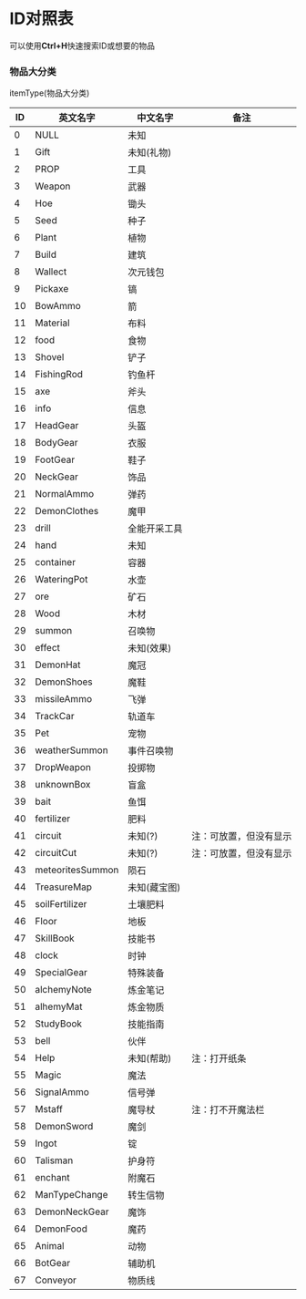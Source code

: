 # ID对照表

可以使用**Ctrl+H**快速搜索ID或想要的物品

### 物品大分类

itemType(物品大分类)

| ID   | 英文名字         | 中文名字     | 备注                   |
| ---- | ---------------- | ------------ | ---------------------- |
| 0    | NULL             | 未知         |                        |
| 1    | Gift             | 未知(礼物)   |                        |
| 2    | PROP             | 工具         |                        |
| 3    | Weapon           | 武器         |                        |
| 4    | Hoe              | 锄头         |                        |
| 5    | Seed             | 种子         |                        |
| 6    | Plant            | 植物         |                        |
| 7    | Build            | 建筑         |                        |
| 8    | Wallect          | 次元钱包     |                        |
| 9    | Pickaxe          | 镐           |                        |
| 10   | BowAmmo          | 箭           |                        |
| 11   | Material         | 布料         |                        |
| 12   | food             | 食物         |                        |
| 13   | Shovel           | 铲子         |                        |
| 14   | FishingRod       | 钓鱼杆       |                        |
| 15   | axe              | 斧头         |                        |
| 16   | info             | 信息         |                        |
| 17   | HeadGear         | 头盔         |                        |
| 18   | BodyGear         | 衣服         |                        |
| 19   | FootGear         | 鞋子         |                        |
| 20   | NeckGear         | 饰品         |                        |
| 21   | NormalAmmo       | 弹药         |                        |
| 22   | DemonClothes     | 魔甲         |                        |
| 23   | drill            | 全能开采工具 |                        |
| 24   | hand             | 未知         |                        |
| 25   | container        | 容器         |                        |
| 26   | WateringPot      | 水壶         |                        |
| 27   | ore              | 矿石         |                        |
| 28   | Wood             | 木材         |                        |
| 29   | summon           | 召唤物       |                        |
| 30   | effect           | 未知(效果)   |                        |
| 31   | DemonHat         | 魔冠         |                        |
| 32   | DemonShoes       | 魔鞋         |                        |
| 33   | missileAmmo      | 飞弹         |                        |
| 34   | TrackCar         | 轨道车       |                        |
| 35   | Pet              | 宠物         |                        |
| 36   | weatherSummon    | 事件召唤物   |                        |
| 37   | DropWeapon       | 投掷物       |                        |
| 38   | unknownBox       | 盲盒         |                        |
| 39   | bait             | 鱼饵         |                        |
| 40   | fertilizer       | 肥料         |                        |
| 41   | circuit          | 未知(?)      | 注：可放置，但没有显示 |
| 42   | circuitCut       | 未知(?)      | 注：可放置，但没有显示 |
| 43   | meteoritesSummon | 陨石         |                        |
| 44   | TreasureMap      | 未知(藏宝图) |                        |
| 45   | soilFertilizer   | 土壤肥料     |                        |
| 46   | Floor            | 地板         |                        |
| 47   | SkillBook        | 技能书       |                        |
| 48   | clock            | 时钟         |                        |
| 49   | SpecialGear      | 特殊装备     |                        |
| 50   | alchemyNote      | 炼金笔记     |                        |
| 51   | alhemyMat        | 炼金物质     |                        |
| 52   | StudyBook        | 技能指南     |                        |
| 53   | bell             | 伙伴         |                        |
| 54   | Help             | 未知(帮助)   | 注：打开纸条           |
| 55   | Magic            | 魔法         |                        |
| 56   | SignalAmmo       | 信号弹       |                        |
| 57   | Mstaff           | 魔导杖       | 注：打不开魔法栏       |
| 58   | DemonSword       | 魔剑         |                        |
| 59   | Ingot            | 锭           |                        |
| 60   | Talisman         | 护身符       |                        |
| 61   | enchant          | 附魔石       |                        |
| 62   | ManTypeChange    | 转生信物     |                        |
| 63   | DemonNeckGear    | 魔饰         |                        |
| 64   | DemonFood        | 魔药         |                        |
| 65   | Animal           | 动物         |                        |
| 66   | BotGear          | 辅助机       |                        |
| 67   | Conveyor         | 物质线       |                        |
